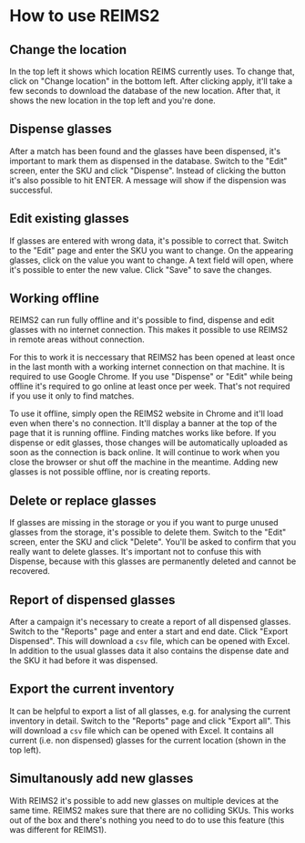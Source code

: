 # How to use REIMS2

## Change the location

In the top left it shows which location REIMS currently uses. To change that, click on "Change location" in the bottom left. After clicking apply, it'll take a few seconds to download the database of the new location. After that, it shows the new location in the top left and you're done.

## Dispense glasses

After a match has been found and the glasses have been dispensed, it's important to mark them as dispensed in the database. Switch to the "Edit" screen, enter the SKU and click "Dispense". Instead of clicking the button it's also possible to hit ENTER. A message will show if the dispension was successful.

## Edit existing glasses

If glasses are entered with wrong data, it's possible to correct that. Switch to the "Edit" page and enter the SKU you want to change. On the appearing glasses, click on the value you want to change. A text field will open, where it's possible to enter the new value. Click "Save" to save the changes.


## Working offline

REIMS2 can run fully offline and it's possible to find, dispense and edit glasses with no internet connection. This makes it possible to use REIMS2 in remote areas without connection.

For this to work it is neccessary that REIMS2 has been opened at least once in the last month with a working internet connection on that machine. It is required to use Google Chrome. If you use "Dispense" or "Edit" while being offline it's required to go online at least once per week. That's not required if you use it only to find matches.

To use it offline, simply open the REIMS2 website in Chrome and it'll load even when there's no connection. It'll display a banner at the top of the page that it is running offline. Finding matches works like before. If you dispense or edit glasses, those changes will be automatically uploaded as soon as the connection is back online. It will continue to work when you close the browser or shut off the machine in the meantime. Adding new glasses is not possible offline, nor is creating reports.


## Delete or replace glasses

If glasses are missing in the storage or you if you want to purge unused glasses from the storage, it's possible to delete them. Switch to the "Edit" screen, enter the SKU and click "Delete". You'll be asked to confirm that you really want to delete glasses. It's important not to confuse this with Dispense, because with this glasses are permanently deleted and cannot be recovered.


## Report of dispensed glasses

After a campaign it's necessary to create a report of all dispensed glasses. Switch to the "Reports" page and enter a start and end date. Click "Export Dispensed". This will download a `csv` file, which can be opened with Excel. In addition to the usual glasses data it also contains the dispense date and the SKU it had before it was dispensed.

## Export the current inventory

It can be helpful to export a list of all glasses, e.g. for analysing the current inventory in detail. Switch to the "Reports" page and click "Export all". This will download a `csv` file which can be opened with Excel. It contains all current (i.e. non dispensed) glasses for the current location (shown in the top left).

## Simultanously add new glasses 

With REIMS2 it's possible to add new glasses on multiple devices at the same time. REIMS2 makes sure that there are no colliding SKUs. This works out of the box and there's nothing you need to do to use this feature (this was different for REIMS1).
